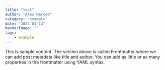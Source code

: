```yaml
---
title: "test"
author: "Alex Merced"
category: "example"
date: "2022-01-13"
bannerImage: ""
tags:
    - example
---
```


This is sample content. The section above is called Frontmatter where we can add post metadata like title and author. You can add as little or as many properties in the frontmatter using YAML syntax.


